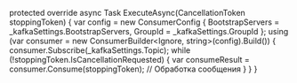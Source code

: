 protected override async Task ExecuteAsync(CancellationToken stoppingToken)
{
    var config = new ConsumerConfig { BootstrapServers = _kafkaSettings.BootstrapServers, GroupId = _kafkaSettings.GroupId };
    using (var consumer = new ConsumerBuilder<Ignore, string>(config).Build())
    {
        consumer.Subscribe(_kafkaSettings.Topic);
        while (!stoppingToken.IsCancellationRequested)
        {
            var consumeResult = consumer.Consume(stoppingToken);
            // Обработка сообщения
        }
    }
}
